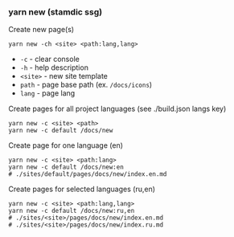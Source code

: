 ### yarn new (stamdic ssg)
Create new page(s)
```shell
yarn new -ch <site> <path:lang,lang>
```

* `-c` - clear console
* `-h` - help description
* `<site>` - new site template
* `path` - page base path (ex. `/docs/icons`)
* `lang` - page lang 

Create pages for all project languages (see ./build.json langs key)
```shell
yarn new -c <site> <path>
yarn new -c default /docs/new
```

Create page for one language (en)
```shell
yarn new -c <site> <path:lang>
yarn new -c default /docs/new:en
# ./sites/default/pages/docs/new/index.en.md
```

Create pages for selected languages (ru,en)
```shell
yarn new -c <site> <path:lang,lang>
yarn new -c default /docs/new:ru,en
# ./sites/<site>/pages/docs/new/index.en.md 
# ./sites/<site>/pages/docs/new/index.ru.md
```
